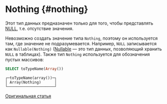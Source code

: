 # Nothing {#nothing}

Этот тип данных предназначен только для того, чтобы представлять [NULL](../../sql_reference/data_types/special_data_types/nothing.md), т.е. отсутствие значения.

Невозможно создать значение типа `Nothing`, поэтому он используется там, где значение не подразумевается. Например, `NULL` записывается как `Nullable(Nothing)` ([Nullable](../../sql_reference/data_types/special_data_types/nothing.md) — это тип данных, позволяющий хранить `NULL` в таблицах). Также тип `Nothing` используется для обозначения пустых массивов:

``` sql
SELECT toTypeName(Array())
```

``` text
┌─toTypeName(array())─┐
│ Array(Nothing)      │
└─────────────────────┘
```

[Оригинальная статья](https://clickhouse.tech/docs/ru/data_types/special_data_types/nothing/) <!--hide-->
